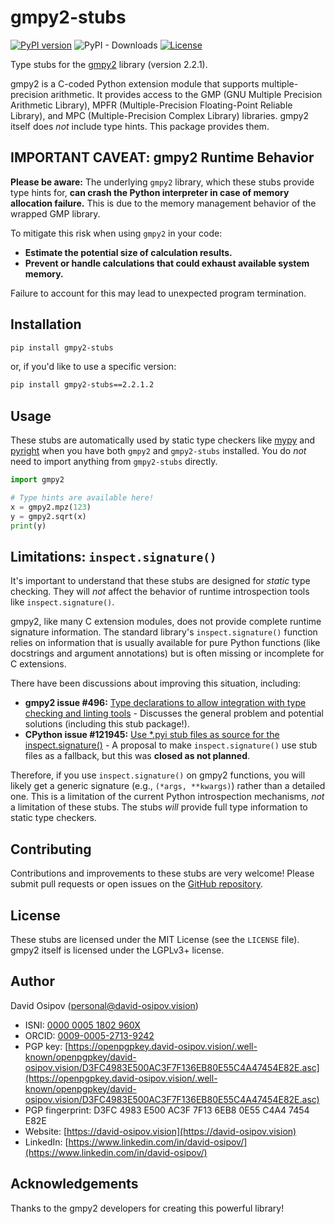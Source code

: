 # gmpy2-stubs

[![PyPI version](https://badge.fury.io/py/gmpy2-stubs.svg?icon=si%3Apython&icon_color=%23ffffff)](https://badge.fury.io/py/gmpy2-stubs)
![PyPI - Downloads](https://img.shields.io/pypi/dm/gmpy2-stubs)
[![License](https://img.shields.io/badge/license-MIT-green)](LICENSE)

Type stubs for the [gmpy2](https://pypi.org/project/gmpy2/) library (version 2.2.1).

gmpy2 is a C-coded Python extension module that supports multiple-precision arithmetic. It provides access to the GMP (GNU Multiple Precision Arithmetic Library), MPFR (Multiple-Precision Floating-Point Reliable Library), and MPC (Multiple-Precision Complex Library) libraries. gmpy2 itself does *not* include type hints. This package provides them.

## IMPORTANT CAVEAT: gmpy2 Runtime Behavior

**Please be aware:** The underlying `gmpy2` library, which these stubs provide type hints for, **can crash the Python interpreter in case of memory allocation failure.** This is due to the memory management behavior of the wrapped GMP library.

To mitigate this risk when using `gmpy2` in your code:
*   **Estimate the potential size of calculation results.**
*   **Prevent or handle calculations that could exhaust available system memory.**

Failure to account for this may lead to unexpected program termination.

## Installation

```bash
pip install gmpy2-stubs
```

or, if you'd like to use a specific version:

```bash
pip install gmpy2-stubs==2.2.1.2
```

## Usage

These stubs are automatically used by static type checkers like [mypy](https://mypy-lang.org/) and [pyright](https://github.com/microsoft/pyright) when you have both `gmpy2` and `gmpy2-stubs` installed. You do *not* need to import anything from `gmpy2-stubs` directly.

```python
import gmpy2

# Type hints are available here!
x = gmpy2.mpz(123)
y = gmpy2.sqrt(x)
print(y)
```

## Limitations: `inspect.signature()`

It's important to understand that these stubs are designed for *static* type checking.  They will *not* affect the behavior of runtime introspection tools like `inspect.signature()`.

gmpy2, like many C extension modules, does not provide complete runtime signature information.  The standard library's `inspect.signature()` function relies on information that is usually available for pure Python functions (like docstrings and argument annotations) but is often missing or incomplete for C extensions.

There have been discussions about improving this situation, including:

*   **gmpy2 issue #496:** [Type declarations to allow integration with type checking and linting tools](https://github.com/aleaxit/gmpy/issues/496) - Discusses the general problem and potential solutions (including this stub package!).
*   **CPython issue #121945:** [Use *.pyi stub files as source for the inspect.signature()](https://github.com/python/cpython/issues/121945) - A proposal to make `inspect.signature()` use stub files as a fallback, but this was **closed as not planned**.

Therefore, if you use `inspect.signature()` on gmpy2 functions, you will likely get a generic signature (e.g., `(*args, **kwargs)`) rather than a detailed one.  This is a limitation of the current Python introspection mechanisms, *not* a limitation of these stubs.  The stubs *will* provide full type information to static type checkers.

## Contributing

Contributions and improvements to these stubs are very welcome!  Please submit pull requests or open issues on the [GitHub repository](<YOUR GITHUB REPO URL HERE>).

## License

These stubs are licensed under the MIT License (see the `LICENSE` file). gmpy2 itself is licensed under the LGPLv3+ license.

## Author

David Osipov (personal@david-osipov.vision)

*   ISNI: [0000 0005 1802 960X](https://isni.org/isni/000000051802960X)
*   ORCID: [0009-0005-2713-9242](https://orcid.org/0009-0005-2713-9242)
*   PGP key: [https://openpgpkey.david-osipov.vision/.well-known/openpgpkey/david-osipov.vision/D3FC4983E500AC3F7F136EB80E55C4A47454E82E.asc](https://openpgpkey.david-osipov.vision/.well-known/openpgpkey/david-osipov.vision/D3FC4983E500AC3F7F136EB80E55C4A47454E82E.asc)
*   PGP fingerprint: D3FC 4983 E500 AC3F 7F13 6EB8 0E55 C4A4 7454 E82E
*   Website: [https://david-osipov.vision](https://david-osipov.vision)
*   LinkedIn: [https://www.linkedin.com/in/david-osipov/](https://www.linkedin.com/in/david-osipov/)

## Acknowledgements

Thanks to the gmpy2 developers for creating this powerful library!
